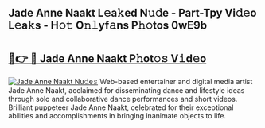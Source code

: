 ## Jade Anne Naakt L𝚎a𝚔ed N𝚞𝚍e - Part-Tpy Vi𝚍𝚎o L𝚎a𝚔s - H𝚘𝚝 O𝚗𝚕yf𝚊ns P𝚑𝚘tos 0wE9b

# <h2><a href="http://kfbzqls.oniu.top/?m=Jade+Anne+Naakt">🔗👉 🔴 Jade Anne Naakt P𝚑ot𝚘𝚜 V𝚒d𝚎o</a></h2>

[![Jade Anne Naakt Nu𝚍e𝚜](https://i.imgur.com/0qMVB7G.gif)](http://kfbzqls.oniu.top/?m=Jade+Anne+Naakt)
Web-based entertainer and digital media artist Jade Anne Naakt, acclaimed for disseminating dance and lifestyle ideas through solo and collaborative dance performances and short videos. Brilliant puppeteer Jade Anne Naakt, celebrated for their exceptional abilities and accomplishments in bringing inanimate objects to life.  
